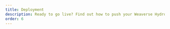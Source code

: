 ```yaml
---
title: Deployment
description: Ready to go live? Find out how to push your Weaverse Hydrogen project to different platforms. It's simpler than you think!
order: 6
---
```

